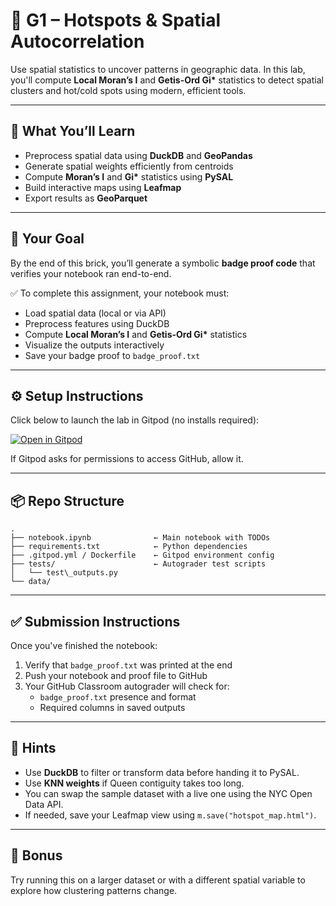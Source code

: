 # 🧱 G1 – Hotspots & Spatial Autocorrelation

Use spatial statistics to uncover patterns in geographic data. In this lab, you'll compute **Local Moran’s I** and **Getis-Ord Gi\*** statistics to detect spatial clusters and hot/cold spots using modern, efficient tools.

---

## 🎯 What You’ll Learn

- Preprocess spatial data using **DuckDB** and **GeoPandas**
- Generate spatial weights efficiently from centroids
- Compute **Moran’s I** and **Gi\*** statistics using **PySAL**
- Build interactive maps using **Leafmap**
- Export results as **GeoParquet**

---

## 🧪 Your Goal

By the end of this brick, you’ll generate a symbolic **badge proof code** that verifies your notebook ran end-to-end.

✅ To complete this assignment, your notebook must:
- Load spatial data (local or via API)
- Preprocess features using DuckDB
- Compute **Local Moran’s I** and **Getis-Ord Gi\*** statistics
- Visualize the outputs interactively
- Save your badge proof to `badge_proof.txt`

---

## ⚙️ Setup Instructions

Click below to launch the lab in Gitpod (no installs required):

[![Open in Gitpod](https://gitpod.io/button/open-in-gitpod.svg)](https://gitpod.io/#https://github.com/YOUR-ORG/G1-hotspots-autocorrelation)

If Gitpod asks for permissions to access GitHub, allow it.

---

## 📦 Repo Structure

```
.
├── notebook.ipynb              ← Main notebook with TODOs
├── requirements.txt            ← Python dependencies
├── .gitpod.yml / Dockerfile    ← Gitpod environment config
├── tests/                      ← Autograder test scripts
│   └── test\_outputs.py
└── data/
```

---

## ✅ Submission Instructions

Once you've finished the notebook:

1. Verify that `badge_proof.txt` was printed at the end
2. Push your notebook and proof file to GitHub
3. Your GitHub Classroom autograder will check for:
   - `badge_proof.txt` presence and format
   - Required columns in saved outputs

---

## 🧠 Hints

- Use **DuckDB** to filter or transform data before handing it to PySAL.
- Use **KNN weights** if Queen contiguity takes too long.
- You can swap the sample dataset with a live one using the NYC Open Data API.
- If needed, save your Leafmap view using `m.save("hotspot_map.html")`.

---

## 🏁 Bonus

Try running this on a larger dataset or with a different spatial variable to explore how clustering patterns change.